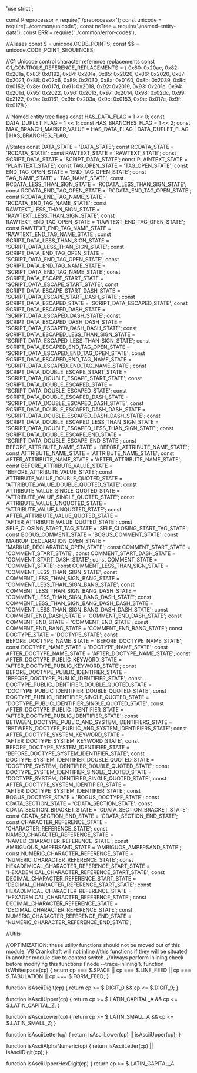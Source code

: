 'use strict';

const Preprocessor = require('./preprocessor');
const unicode = require('../common/unicode');
const neTree = require('./named-entity-data');
const ERR = require('../common/error-codes');

//Aliases
const $ = unicode.CODE_POINTS;
const $$ = unicode.CODE_POINT_SEQUENCES;

//C1 Unicode control character reference replacements
const C1_CONTROLS_REFERENCE_REPLACEMENTS = {
    0x80: 0x20ac,
    0x82: 0x201a,
    0x83: 0x0192,
    0x84: 0x201e,
    0x85: 0x2026,
    0x86: 0x2020,
    0x87: 0x2021,
    0x88: 0x02c6,
    0x89: 0x2030,
    0x8a: 0x0160,
    0x8b: 0x2039,
    0x8c: 0x0152,
    0x8e: 0x017d,
    0x91: 0x2018,
    0x92: 0x2019,
    0x93: 0x201c,
    0x94: 0x201d,
    0x95: 0x2022,
    0x96: 0x2013,
    0x97: 0x2014,
    0x98: 0x02dc,
    0x99: 0x2122,
    0x9a: 0x0161,
    0x9b: 0x203a,
    0x9c: 0x0153,
    0x9e: 0x017e,
    0x9f: 0x0178
};

// Named entity tree flags
const HAS_DATA_FLAG = 1 << 0;
const DATA_DUPLET_FLAG = 1 << 1;
const HAS_BRANCHES_FLAG = 1 << 2;
const MAX_BRANCH_MARKER_VALUE = HAS_DATA_FLAG | DATA_DUPLET_FLAG | HAS_BRANCHES_FLAG;

//States
const DATA_STATE = 'DATA_STATE';
const RCDATA_STATE = 'RCDATA_STATE';
const RAWTEXT_STATE = 'RAWTEXT_STATE';
const SCRIPT_DATA_STATE = 'SCRIPT_DATA_STATE';
const PLAINTEXT_STATE = 'PLAINTEXT_STATE';
const TAG_OPEN_STATE = 'TAG_OPEN_STATE';
const END_TAG_OPEN_STATE = 'END_TAG_OPEN_STATE';
const TAG_NAME_STATE = 'TAG_NAME_STATE';
const RCDATA_LESS_THAN_SIGN_STATE = 'RCDATA_LESS_THAN_SIGN_STATE';
const RCDATA_END_TAG_OPEN_STATE = 'RCDATA_END_TAG_OPEN_STATE';
const RCDATA_END_TAG_NAME_STATE = 'RCDATA_END_TAG_NAME_STATE';
const RAWTEXT_LESS_THAN_SIGN_STATE = 'RAWTEXT_LESS_THAN_SIGN_STATE';
const RAWTEXT_END_TAG_OPEN_STATE = 'RAWTEXT_END_TAG_OPEN_STATE';
const RAWTEXT_END_TAG_NAME_STATE = 'RAWTEXT_END_TAG_NAME_STATE';
const SCRIPT_DATA_LESS_THAN_SIGN_STATE = 'SCRIPT_DATA_LESS_THAN_SIGN_STATE';
const SCRIPT_DATA_END_TAG_OPEN_STATE = 'SCRIPT_DATA_END_TAG_OPEN_STATE';
const SCRIPT_DATA_END_TAG_NAME_STATE = 'SCRIPT_DATA_END_TAG_NAME_STATE';
const SCRIPT_DATA_ESCAPE_START_STATE = 'SCRIPT_DATA_ESCAPE_START_STATE';
const SCRIPT_DATA_ESCAPE_START_DASH_STATE = 'SCRIPT_DATA_ESCAPE_START_DASH_STATE';
const SCRIPT_DATA_ESCAPED_STATE = 'SCRIPT_DATA_ESCAPED_STATE';
const SCRIPT_DATA_ESCAPED_DASH_STATE = 'SCRIPT_DATA_ESCAPED_DASH_STATE';
const SCRIPT_DATA_ESCAPED_DASH_DASH_STATE = 'SCRIPT_DATA_ESCAPED_DASH_DASH_STATE';
const SCRIPT_DATA_ESCAPED_LESS_THAN_SIGN_STATE = 'SCRIPT_DATA_ESCAPED_LESS_THAN_SIGN_STATE';
const SCRIPT_DATA_ESCAPED_END_TAG_OPEN_STATE = 'SCRIPT_DATA_ESCAPED_END_TAG_OPEN_STATE';
const SCRIPT_DATA_ESCAPED_END_TAG_NAME_STATE = 'SCRIPT_DATA_ESCAPED_END_TAG_NAME_STATE';
const SCRIPT_DATA_DOUBLE_ESCAPE_START_STATE = 'SCRIPT_DATA_DOUBLE_ESCAPE_START_STATE';
const SCRIPT_DATA_DOUBLE_ESCAPED_STATE = 'SCRIPT_DATA_DOUBLE_ESCAPED_STATE';
const SCRIPT_DATA_DOUBLE_ESCAPED_DASH_STATE = 'SCRIPT_DATA_DOUBLE_ESCAPED_DASH_STATE';
const SCRIPT_DATA_DOUBLE_ESCAPED_DASH_DASH_STATE = 'SCRIPT_DATA_DOUBLE_ESCAPED_DASH_DASH_STATE';
const SCRIPT_DATA_DOUBLE_ESCAPED_LESS_THAN_SIGN_STATE = 'SCRIPT_DATA_DOUBLE_ESCAPED_LESS_THAN_SIGN_STATE';
const SCRIPT_DATA_DOUBLE_ESCAPE_END_STATE = 'SCRIPT_DATA_DOUBLE_ESCAPE_END_STATE';
const BEFORE_ATTRIBUTE_NAME_STATE = 'BEFORE_ATTRIBUTE_NAME_STATE';
const ATTRIBUTE_NAME_STATE = 'ATTRIBUTE_NAME_STATE';
const AFTER_ATTRIBUTE_NAME_STATE = 'AFTER_ATTRIBUTE_NAME_STATE';
const BEFORE_ATTRIBUTE_VALUE_STATE = 'BEFORE_ATTRIBUTE_VALUE_STATE';
const ATTRIBUTE_VALUE_DOUBLE_QUOTED_STATE = 'ATTRIBUTE_VALUE_DOUBLE_QUOTED_STATE';
const ATTRIBUTE_VALUE_SINGLE_QUOTED_STATE = 'ATTRIBUTE_VALUE_SINGLE_QUOTED_STATE';
const ATTRIBUTE_VALUE_UNQUOTED_STATE = 'ATTRIBUTE_VALUE_UNQUOTED_STATE';
const AFTER_ATTRIBUTE_VALUE_QUOTED_STATE = 'AFTER_ATTRIBUTE_VALUE_QUOTED_STATE';
const SELF_CLOSING_START_TAG_STATE = 'SELF_CLOSING_START_TAG_STATE';
const BOGUS_COMMENT_STATE = 'BOGUS_COMMENT_STATE';
const MARKUP_DECLARATION_OPEN_STATE = 'MARKUP_DECLARATION_OPEN_STATE';
const COMMENT_START_STATE = 'COMMENT_START_STATE';
const COMMENT_START_DASH_STATE = 'COMMENT_START_DASH_STATE';
const COMMENT_STATE = 'COMMENT_STATE';
const COMMENT_LESS_THAN_SIGN_STATE = 'COMMENT_LESS_THAN_SIGN_STATE';
const COMMENT_LESS_THAN_SIGN_BANG_STATE = 'COMMENT_LESS_THAN_SIGN_BANG_STATE';
const COMMENT_LESS_THAN_SIGN_BANG_DASH_STATE = 'COMMENT_LESS_THAN_SIGN_BANG_DASH_STATE';
const COMMENT_LESS_THAN_SIGN_BANG_DASH_DASH_STATE = 'COMMENT_LESS_THAN_SIGN_BANG_DASH_DASH_STATE';
const COMMENT_END_DASH_STATE = 'COMMENT_END_DASH_STATE';
const COMMENT_END_STATE = 'COMMENT_END_STATE';
const COMMENT_END_BANG_STATE = 'COMMENT_END_BANG_STATE';
const DOCTYPE_STATE = 'DOCTYPE_STATE';
const BEFORE_DOCTYPE_NAME_STATE = 'BEFORE_DOCTYPE_NAME_STATE';
const DOCTYPE_NAME_STATE = 'DOCTYPE_NAME_STATE';
const AFTER_DOCTYPE_NAME_STATE = 'AFTER_DOCTYPE_NAME_STATE';
const AFTER_DOCTYPE_PUBLIC_KEYWORD_STATE = 'AFTER_DOCTYPE_PUBLIC_KEYWORD_STATE';
const BEFORE_DOCTYPE_PUBLIC_IDENTIFIER_STATE = 'BEFORE_DOCTYPE_PUBLIC_IDENTIFIER_STATE';
const DOCTYPE_PUBLIC_IDENTIFIER_DOUBLE_QUOTED_STATE = 'DOCTYPE_PUBLIC_IDENTIFIER_DOUBLE_QUOTED_STATE';
const DOCTYPE_PUBLIC_IDENTIFIER_SINGLE_QUOTED_STATE = 'DOCTYPE_PUBLIC_IDENTIFIER_SINGLE_QUOTED_STATE';
const AFTER_DOCTYPE_PUBLIC_IDENTIFIER_STATE = 'AFTER_DOCTYPE_PUBLIC_IDENTIFIER_STATE';
const BETWEEN_DOCTYPE_PUBLIC_AND_SYSTEM_IDENTIFIERS_STATE = 'BETWEEN_DOCTYPE_PUBLIC_AND_SYSTEM_IDENTIFIERS_STATE';
const AFTER_DOCTYPE_SYSTEM_KEYWORD_STATE = 'AFTER_DOCTYPE_SYSTEM_KEYWORD_STATE';
const BEFORE_DOCTYPE_SYSTEM_IDENTIFIER_STATE = 'BEFORE_DOCTYPE_SYSTEM_IDENTIFIER_STATE';
const DOCTYPE_SYSTEM_IDENTIFIER_DOUBLE_QUOTED_STATE = 'DOCTYPE_SYSTEM_IDENTIFIER_DOUBLE_QUOTED_STATE';
const DOCTYPE_SYSTEM_IDENTIFIER_SINGLE_QUOTED_STATE = 'DOCTYPE_SYSTEM_IDENTIFIER_SINGLE_QUOTED_STATE';
const AFTER_DOCTYPE_SYSTEM_IDENTIFIER_STATE = 'AFTER_DOCTYPE_SYSTEM_IDENTIFIER_STATE';
const BOGUS_DOCTYPE_STATE = 'BOGUS_DOCTYPE_STATE';
const CDATA_SECTION_STATE = 'CDATA_SECTION_STATE';
const CDATA_SECTION_BRACKET_STATE = 'CDATA_SECTION_BRACKET_STATE';
const CDATA_SECTION_END_STATE = 'CDATA_SECTION_END_STATE';
const CHARACTER_REFERENCE_STATE = 'CHARACTER_REFERENCE_STATE';
const NAMED_CHARACTER_REFERENCE_STATE = 'NAMED_CHARACTER_REFERENCE_STATE';
const AMBIGUOUS_AMPERSAND_STATE = 'AMBIGUOS_AMPERSAND_STATE';
const NUMERIC_CHARACTER_REFERENCE_STATE = 'NUMERIC_CHARACTER_REFERENCE_STATE';
const HEXADEMICAL_CHARACTER_REFERENCE_START_STATE = 'HEXADEMICAL_CHARACTER_REFERENCE_START_STATE';
const DECIMAL_CHARACTER_REFERENCE_START_STATE = 'DECIMAL_CHARACTER_REFERENCE_START_STATE';
const HEXADEMICAL_CHARACTER_REFERENCE_STATE = 'HEXADEMICAL_CHARACTER_REFERENCE_STATE';
const DECIMAL_CHARACTER_REFERENCE_STATE = 'DECIMAL_CHARACTER_REFERENCE_STATE';
const NUMERIC_CHARACTER_REFERENCE_END_STATE = 'NUMERIC_CHARACTER_REFERENCE_END_STATE';

//Utils

//OPTIMIZATION: these utility functions should not be moved out of this module. V8 Crankshaft will not inline
//this functions if they will be situated in another module due to context switch.
//Always perform inlining check before modifying this functions ('node --trace-inlining').
function isWhitespace(cp) {
    return cp === $.SPACE || cp === $.LINE_FEED || cp === $.TABULATION || cp === $.FORM_FEED;
}

function isAsciiDigit(cp) {
    return cp >= $.DIGIT_0 && cp <= $.DIGIT_9;
}

function isAsciiUpper(cp) {
    return cp >= $.LATIN_CAPITAL_A && cp <= $.LATIN_CAPITAL_Z;
}

function isAsciiLower(cp) {
    return cp >= $.LATIN_SMALL_A && cp <= $.LATIN_SMALL_Z;
}

function isAsciiLetter(cp) {
    return isAsciiLower(cp) || isAsciiUpper(cp);
}

function isAsciiAlphaNumeric(cp) {
    return isAsciiLetter(cp) || isAsciiDigit(cp);
}

function isAsciiUpperHexDigit(cp) {
    return cp >= $.LATIN_CAPITAL_A 
